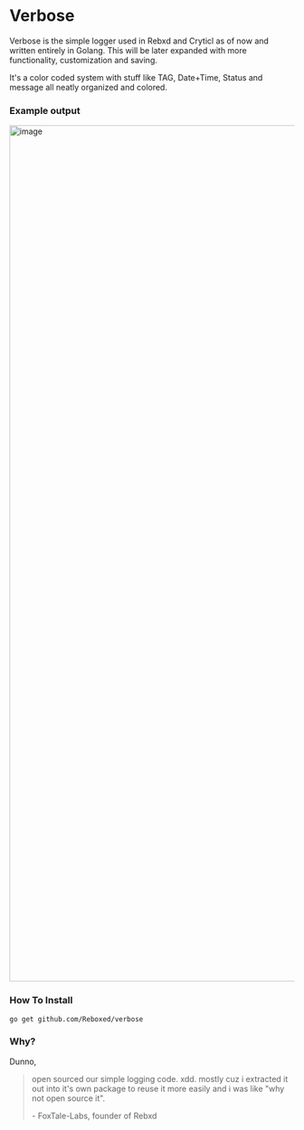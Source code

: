 # Verbose
Verbose is the simple logger used in Rebxd and Cryticl as of now and written entirely in Golang.
This will be later expanded with more functionality, customization and saving.

It's a color coded system with stuff like TAG, Date+Time, Status and message all neatly organized and colored.

### Example output

<img width="1514" alt="image" src="https://github.com/user-attachments/assets/96a22eb9-201f-4f5f-8c80-26c86e5aaf50" />


### How To Install

```
go get github.com/Reboxed/verbose
```

### Why?

Dunno,
> open sourced our simple logging code. xdd. mostly cuz i extracted it out into it's own package to reuse it more easily and i was like "why not open source it".
> 
> \- FoxTale-Labs, founder of Rebxd
